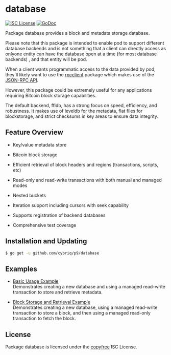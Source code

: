 # database

[![ISC License](http://img.shields.io/badge/license-ISC-blue.svg)](http://copyfree.org)
[![GoDoc](https://img.shields.io/badge/godoc-reference-blue.svg)](http://godoc.org/github.com/cybriq/p9/database)

Package database provides a block and metadata storage database.

Please note that this package is intended to enable pod to support different
database backends and is not something that a client can directly access as
onlyone entity can have the database open at a time (for most database backends)
, and that entity will be pod.

When a client wants programmatic access to the data provided by pod, they'll
likely want to use
the [rpcclient](https://github.com/cybriq/p9/tree/master/rpcclient) package which
makes use of
the [JSON-RPC API](https://github.com/cybriq/p9/tree/master/docs/json_rpc_api.md).

However, this package could be extremely useful for any applications requiring
Bitcoin block storage capabilities.

The default backend, ffldb, has a strong focus on speed, efficiency, and
robustness. It makes use of leveldb for the metadata, flat files for
blockstorage, and strict checksums in key areas to ensure data integrity.

## Feature Overview

- Key/value metadata store

- Bitcoin block storage

- Efficient retrieval of block headers and regions (transactions, scripts, etc)

- Read-only and read-write transactions with both manual and managed modes

- Nested buckets

- Iteration support including cursors with seek capability

- Supports registration of backend databases

- Comprehensive test coverage

## Installation and Updating

```bash
$ go get -u github.com/cybriq/p9/database
```

## Examples

- [Basic Usage Example](http://godoc.org/github.com/cybriq/p9/database#example-package--BasicUsage)  
  Demonstrates creating a new database and using a managed read-write
  transaction to store and retrieve metadata.

- [Block Storage and Retrieval Example](http://godoc.org/github.com/cybriq/p9/database#example-package--BlockStorageAndRetrieval)  
  Demonstrates creating a new database, using a managed read-write transaction
  to store a block, and then using a managed read-only transaction to fetch the
  block.

## License

Package database is licensed under the [copyfree](http://copyfree.org) ISC
License.
